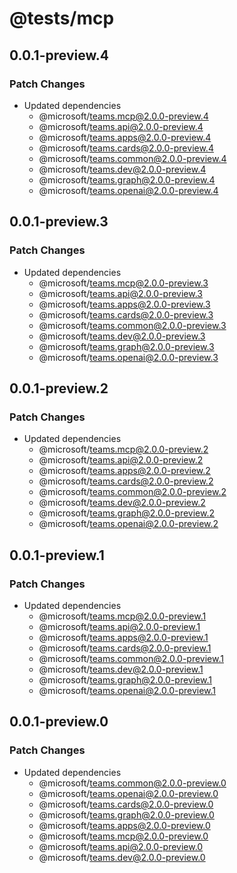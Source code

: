# @tests/mcp

## 0.0.1-preview.4

### Patch Changes

- Updated dependencies
  - @microsoft/teams.mcp@2.0.0-preview.4
  - @microsoft/teams.api@2.0.0-preview.4
  - @microsoft/teams.apps@2.0.0-preview.4
  - @microsoft/teams.cards@2.0.0-preview.4
  - @microsoft/teams.common@2.0.0-preview.4
  - @microsoft/teams.dev@2.0.0-preview.4
  - @microsoft/teams.graph@2.0.0-preview.4
  - @microsoft/teams.openai@2.0.0-preview.4

## 0.0.1-preview.3

### Patch Changes

- Updated dependencies
  - @microsoft/teams.mcp@2.0.0-preview.3
  - @microsoft/teams.api@2.0.0-preview.3
  - @microsoft/teams.apps@2.0.0-preview.3
  - @microsoft/teams.cards@2.0.0-preview.3
  - @microsoft/teams.common@2.0.0-preview.3
  - @microsoft/teams.dev@2.0.0-preview.3
  - @microsoft/teams.graph@2.0.0-preview.3
  - @microsoft/teams.openai@2.0.0-preview.3

## 0.0.1-preview.2

### Patch Changes

- Updated dependencies
  - @microsoft/teams.mcp@2.0.0-preview.2
  - @microsoft/teams.api@2.0.0-preview.2
  - @microsoft/teams.apps@2.0.0-preview.2
  - @microsoft/teams.cards@2.0.0-preview.2
  - @microsoft/teams.common@2.0.0-preview.2
  - @microsoft/teams.dev@2.0.0-preview.2
  - @microsoft/teams.graph@2.0.0-preview.2
  - @microsoft/teams.openai@2.0.0-preview.2

## 0.0.1-preview.1

### Patch Changes

- Updated dependencies
  - @microsoft/teams.mcp@2.0.0-preview.1
  - @microsoft/teams.api@2.0.0-preview.1
  - @microsoft/teams.apps@2.0.0-preview.1
  - @microsoft/teams.cards@2.0.0-preview.1
  - @microsoft/teams.common@2.0.0-preview.1
  - @microsoft/teams.dev@2.0.0-preview.1
  - @microsoft/teams.graph@2.0.0-preview.1
  - @microsoft/teams.openai@2.0.0-preview.1

## 0.0.1-preview.0

### Patch Changes

- Updated dependencies
  - @microsoft/teams.common@2.0.0-preview.0
  - @microsoft/teams.openai@2.0.0-preview.0
  - @microsoft/teams.cards@2.0.0-preview.0
  - @microsoft/teams.graph@2.0.0-preview.0
  - @microsoft/teams.apps@2.0.0-preview.0
  - @microsoft/teams.mcp@2.0.0-preview.0
  - @microsoft/teams.api@2.0.0-preview.0
  - @microsoft/teams.dev@2.0.0-preview.0

